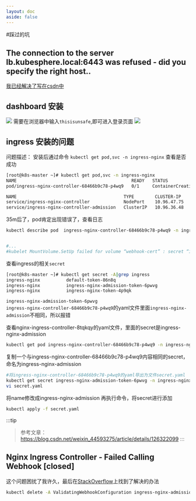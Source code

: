 ```yaml
---
layout: doc
aside: false
---
```

#踩过的坑
## The connection to the server lb.kubesphere.local:6443 was refused - did you specify the right host..
[我已经解决了写在csdn中](https://blog.csdn.net/weixin_50135832/article/details/139562948?spm=1001.2014.3001.5502)
## dashboard 安装
![](/assets/image/docker/dash.png)
需要在浏览器中输入`thisisunsafe`,即可进入登录页面
![](/assets/image/docker/board.png)
## ingress 安装的问题
问题描述：
安装后通过命令 `kubectl get pod,svc -n ingress-nginx` 查看是否成功
```bash      
[root@k8s-master ~]# kubectl get pod,svc -n ingress-nginx
NAME                                            READY   STATUS               RESTARTS   AGE
pod/ingress-nginx-controller-68466b9c78-p4wq9   0/1     ContainerCreating     0          35m

NAME                                         TYPE        CLUSTER-IP    EXTERNAL-IP   PORT(S)                      AGE
service/ingress-nginx-controller             NodePort    10.96.47.75   <none>        80:31885/TCP,443:30125/TCP   35m
service/ingress-nginx-controller-admission   ClusterIP   10.96.36.48   <none>        443/TCP                      35m
```
35m后了，pod肯定出现错误了，查看日志
```bash
kubectl describe pod  ingress-nginx-controller-68466b9c78-p4wq9 -n ingress-nginx


#...
#kubelet MountVolume.SetUp failed for volume “webhook-cert” : secret “ingress-nginx-admission” not found
```

查看ingress的相关`secret`
```bash
[root@k8s-master ~]# kubectl get secret -A|grep ingress
ingress-nginx          default-token-86n8q                              kubernetes.io/service-account-token   3      41m
ingress-nginx          ingress-nginx-admission-token-6pwvg              kubernetes.io/service-account-token   3      41m
ingress-nginx          ingress-nginx-token-4p9qk                        kubernetes.io/service-account-token   3      41m
```
`ingress-nginx-admission-token-6pwvg `  
`ingress-nginx-controller-68466b9c78-p4wq9`的yaml文件里面`ingress-nginx-admission`不相同，所以报错

查看nginx-ingress-controller-8tqkqy的yaml文件，里面的secret是ingress-nginx-admission
```bash
kubectl get pod ingress-nginx-controller-68466b9c78-p4wq9 -n ingress-nginx -o yaml
```
复制一个与ingress-nginx-controller-68466b9c78-p4wq9内容相同的secret，命名为ingress-nginx-admission
```bash
#将ingress-nginx-controller-68466b9c78-p4wq9的yaml导出为文件secret.yaml
kubectl get secret ingress-nginx-admission-token-6pwvg -n ingress-nginx -o yaml > secret.yaml
vi secret.yaml
```
将name修改成ingress-nginx-admission
再执行命令，将secret进行添加
```bash
kubectl apply -f secret.yaml
```                        
:::tip
>参考文章：https://blog.csdn.net/weixin_44593275/article/details/126322099
:::

## Nginx Ingress Controller - Failed Calling Webhook [closed]
这个问题困扰了我许久，最后在[StackOverflow](https://stackoverflow.com/questions/61616203/nginx-ingress-controller-failed-calling-webhook)上找到了解决的办法
```bash
kubectl delete -A ValidatingWebhookConfiguration ingress-nginx-admission
```
